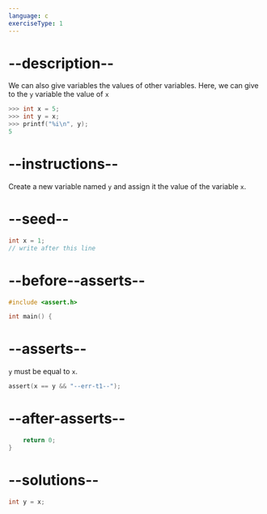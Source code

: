 ```yaml
---
language: c
exerciseType: 1
---
```


# --description--

We can also give variables the values of other variables. Here, we can give to the `y` variable the value of `x`
```c
>>> int x = 5;
>>> int y = x;
>>> printf("%i\n", y);
5
```

# --instructions--

Create a new variable named `y` and assign it the value of the variable `x`.

# --seed--

```c
int x = 1;
// write after this line
```

# --before--asserts--

```c
#include <assert.h>

int main() {
```

# --asserts--

`y` must be equal to `x`.

```c
assert(x == y && "--err-t1--");
```

# --after-asserts--

```c
    return 0;
}
```

# --solutions--

```c
int y = x;
```
